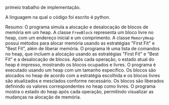 primeio trabalho de implementação.

A linguagem na qual o código foi escrito é python.

Resumo:
O programa simula a alocação e desalocação de blocos de memória em um heap. A classe `FreeBlock` representa um bloco livre no heap, com um endereço inicial e um comprimento. A classe `MemoryHeap` possui métodos para alocar memória usando as estratégias "First Fit" e "Best Fit", além de liberar memória.
O programa lê uma lista de comandos no heap, que incluem a alocação usando as estratégias "First Fit" e "Best Fit" e a desalocação de blocos. Após cada operação, o estado atual do heap é impresso, mostrando os blocos ocupados e livres.
O programa é executado usando um heap com um tamanho específico. Os blocos são alocados no heap de acordo com a estratégia escolhida e os blocos livres são atualizados e mesclados conforme necessário. Os blocos são liberados definindo os valores correspondentes no heap como livres. O programa mostra o estado do heap após cada operação, permitindo visualizar as mudanças na alocação de memória.
